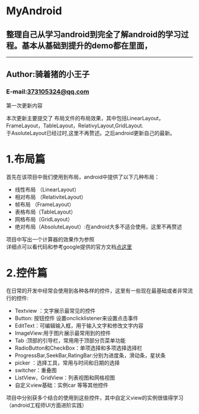 # MyAndroid
## 整理自己从学习android到完全了解android的学习过程。基本从基础到提升的demo都在里面，

****
## Author:骑着猪的小王子
### E-mail:373105324@qq.com

第一次更新内容

本次更新主要提交了 布局文件的布局效果，其中包括LinearLayout，FrameLayout，TableLayout，RelativyLayout,GridLayout.</br>
于AsoluteLayout已经过时,这里不再赘述。之后android更新自己的最新。

# 1.布局篇
  首先在该项目中我们使用到布局，android中提供了以下几种布局：
  * 线性布局 （LinearLayout）
  * 相对布局 （RelativiteLayout）
  * 帧布局 （FrameLayout）
  * 表格布局（TableLayout）
  * 网格布局（GridLayout）
  * 绝对布局（AbsoluteLayout）:在android大多不适合使用，这里不再赘述

项目中写出一个计算器的效果作为参照<br>
详细点可以看代码和参考google提供的官方文档[点这里](http://www.android-doc.com/reference/android/widget/package-summary.html)

# 2.控件篇
  在日常的开发中经常会使用到各种各样的控件，这里有一些现在最基础或者非常流行的控件:
  * Textview ：文字展示最常见的控件
  * Button: 按钮控件 设置onclicklistener来设置点击事件
  * EditText：可编辑输入框，用于输入文字和修改文字内容
  * ImageView:用于图片展示最常用到的控件
  * Tab :顶部的引导栏，常用用于顶部分页菜单功能
  * RadioButton和CheckBox：单项选择和多项选择选择栏
  * ProgressBar,SeekBar,RatingBar:分别为进度条，滑动条，星状条
  * picker ：选择工具，常用与时间和日期的选择
  * switcher：重叠图
  * ListView，GridView：列表视图和网格视图
  * 自定义view基础：实例car
  等等其他控件

项目中分别获多个结合的使用到这些控件，其中自定义view的实例很值得学习（android工程师UI方面进阶实践）
  
